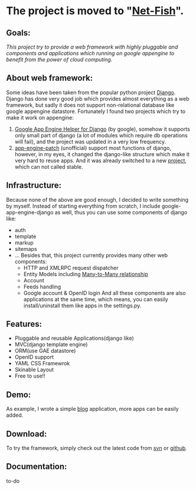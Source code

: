 # The project is moved to "[Net-Fish](http://code.google.com/p/net-fish)". #

## Goals: ##
_This project try to provide a web framework with highly pluggable and components and applications which running on google appengine to benefit from the power of cloud computing._

## About web framework: ##
Some ideas have been taken from the popular python project [Django](http://www.djangoproject.com/). Django has done very good job which provides almost everything as a web framework, but sadly it does not support non-relational database like google appengine datastore. Fortunately I found two projects which try to make it work on appengine:

  1. [Google App Engine Helper for Django](http://code.google.com/p/google-app-engine-django/) (by google), somehow it supports only small part of django (a lot of modules which require db operations will fail), and the project was updated in a very low frequency.
  1. [app-engine-patch](http://code.google.com/p/app-engine-patch) (unofficial) support most functions of django, however, in my eyes, it changed the django-like structure which make it very hard to reuse apps. And it was already switched to a new  [project](http://www.allbuttonspressed.com/projects/django-nonrel), which can not called stable.

## Infrastructure: ##
Because none of the above are good enough, I decided to write something by myself. Instead of starting everything from scratch, I include google-app-engine-django as well, thus you can use some components of django like:
  * auth
  * template
  * markup
  * sitemaps
  * ...
Besides that, this project currently provides many other web components:
    * HTTP and XMLRPC request dispatcher
    * Entity Models including [Many-to-Many relationship](http://www.niubi.de/post/671/)
    * Account
    * Feeds handling
    * Google account & OpenID login
And all these components are also applications at the same time, which means, you can easily install/uninstall them like apps in the settings.py.

## Features: ##
  * Pluggable and reusable Applications(django like)
  * MVC(django template engine)
  * ORM(use GAE datastore)
  * OpenID support
  * YAML CSS Framewrok
  * Skinable Layout
  * Free to use!!

## Demo: ##

As example, I wrote a simple [blog](http://www.niubi.de) application, more apps can be easily added.

## Download: ##
To try the framework, simply check out the latest code from [svn](http://niubi.googlecode.com/svn/trunk/) or [github](http://github.com/lvbeck/niubi).

## Documentation: ##
to-do